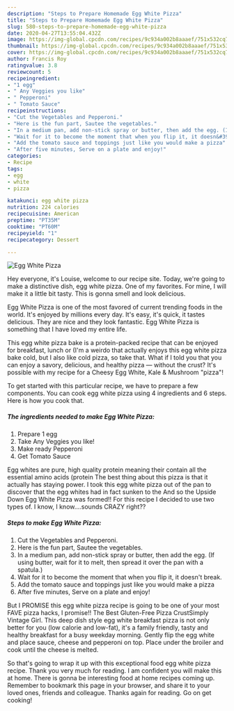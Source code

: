 ```yaml
---
description: "Steps to Prepare Homemade Egg White Pizza"
title: "Steps to Prepare Homemade Egg White Pizza"
slug: 580-steps-to-prepare-homemade-egg-white-pizza
date: 2020-04-27T13:55:04.432Z
image: https://img-global.cpcdn.com/recipes/9c934a002b8aaaef/751x532cq70/egg-white-pizza-recipe-main-photo.jpg
thumbnail: https://img-global.cpcdn.com/recipes/9c934a002b8aaaef/751x532cq70/egg-white-pizza-recipe-main-photo.jpg
cover: https://img-global.cpcdn.com/recipes/9c934a002b8aaaef/751x532cq70/egg-white-pizza-recipe-main-photo.jpg
author: Francis Roy
ratingvalue: 3.8
reviewcount: 5
recipeingredient:
- "1 egg"
- " Any Veggies you like"
- " Pepperoni"
- " Tomato Sauce"
recipeinstructions:
- "Cut the Vegetables and Pepperoni."
- "Here is the fun part, Sautee the vegetables."
- "In a medium pan, add non-stick spray or butter, then add the egg. (If using butter, wait for it to melt, then spread it over the pan with a spatula.)"
- "Wait for it to become the moment that when you flip it, it doesn&#39;t break."
- "Add the tomato sauce and toppings just like you would make a pizza"
- "After five minutes, Serve on a plate and enjoy!"
categories:
- Recipe
tags:
- egg
- white
- pizza

katakunci: egg white pizza 
nutrition: 224 calories
recipecuisine: American
preptime: "PT35M"
cooktime: "PT60M"
recipeyield: "1"
recipecategory: Dessert

---
```



![Egg White Pizza](https://img-global.cpcdn.com/recipes/9c934a002b8aaaef/751x532cq70/egg-white-pizza-recipe-main-photo.jpg)

Hey everyone, it's Louise, welcome to our recipe site. Today, we're going to make a distinctive dish, egg white pizza. One of my favorites. For mine, I will make it a little bit tasty. This is gonna smell and look delicious.

Egg White Pizza is one of the most favored of current trending foods in the world. It's enjoyed by millions every day. It's easy, it's quick, it tastes delicious. They are nice and they look fantastic. Egg White Pizza is something that I have loved my entire life.

This egg white pizza bake is a protein-packed recipe that can be enjoyed for breakfast, lunch or (I&#39;m a weirdo that actually enjoys this egg white pizza bake cold, but I also like cold pizza, so take that. What if I told you that you can enjoy a savory, delicious, and healthy pizza — without the crust? It&#39;s possible with my recipe for a Cheesy Egg White, Kale &amp; Mushroom &#34;pizza&#34;!


To get started with this particular recipe, we have to prepare a few components. You can cook egg white pizza using 4 ingredients and 6 steps. Here is how you cook that.

<!--inarticleads1-->

##### The ingredients needed to make Egg White Pizza:

1. Prepare 1 egg
1. Take  Any Veggies you like!
1. Make ready  Pepperoni
1. Get  Tomato Sauce


Egg whites are pure, high quality protein meaning their contain all the essential amino acids (protein The best thing about this pizza is that it actually has staying power. I took this egg white pizza out of the pan to discover that the egg whites had in fact sunken to the And so the Upside Down Egg White Pizza was formed!! For this recipe I decided to use two types of. I know, I know….sounds CRAZY right?? 

<!--inarticleads2-->

##### Steps to make Egg White Pizza:

1. Cut the Vegetables and Pepperoni.
1. Here is the fun part, Sautee the vegetables.
1. In a medium pan, add non-stick spray or butter, then add the egg. (If using butter, wait for it to melt, then spread it over the pan with a spatula.)
1. Wait for it to become the moment that when you flip it, it doesn&#39;t break.
1. Add the tomato sauce and toppings just like you would make a pizza
1. After five minutes, Serve on a plate and enjoy!


But I PROMISE this egg white pizza recipe is going to be one of your most FAVE pizza hacks, I promise!! The Best Gluten-Free Pizza CrustSimply Vintage Girl. This deep dish style egg white breakfast pizza is not only better for you (low calorie and low-fat), it&#39;s a family friendly, tasty and healthy breakfast for a busy weekday morning. Gently flip the egg white and place sauce, cheese and pepperoni on top. Place under the broiler and cook until the cheese is melted. 

So that's going to wrap it up with this exceptional food egg white pizza recipe. Thank you very much for reading. I am confident you will make this at home. There is gonna be interesting food at home recipes coming up. Remember to bookmark this page in your browser, and share it to your loved ones, friends and colleague. Thanks again for reading. Go on get cooking!
